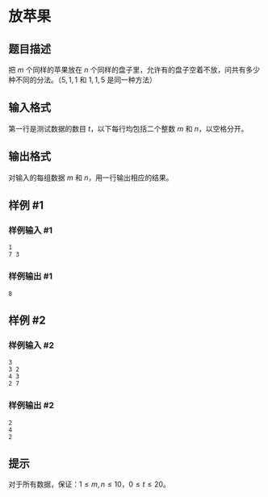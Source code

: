 # 放苹果

## 题目描述

把 $m$ 个同样的苹果放在 $n$ 个同样的盘子里，允许有的盘子空着不放，问共有多少种不同的分法。（$5,1,1$ 和 $1,1,5$ 是同一种方法）

## 输入格式

第一行是测试数据的数目 $t$，以下每行均包括二个整数 $m$ 和 $n$，以空格分开。

## 输出格式

对输入的每组数据 $m$ 和 $n$，用一行输出相应的结果。

## 样例 #1

### 样例输入 #1

```
1
7 3
```

### 样例输出 #1

```
8
```

## 样例 #2

### 样例输入 #2

```
3
3 2
4 3
2 7
```

### 样例输出 #2

```
2
4
2
```

## 提示

对于所有数据，保证：$1\leq m,n\leq 10$，$0 \leq t \leq 20$。
